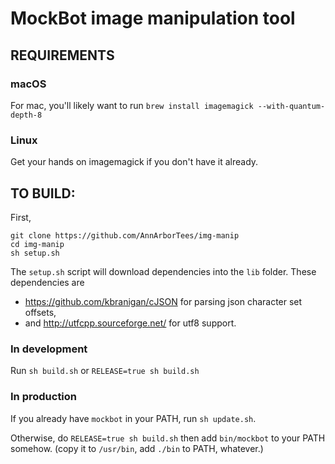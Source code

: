# MockBot image manipulation tool

## REQUIREMENTS

### macOS

For mac, you'll likely want to run `brew install imagemagick --with-quantum-depth-8`

### Linux

Get your hands on imagemagick if you don't have it already.

## TO BUILD:

First,

```
git clone https://github.com/AnnArborTees/img-manip
cd img-manip
sh setup.sh
```

The `setup.sh` script will download dependencies into the `lib` folder. These dependencies are
* https://github.com/kbranigan/cJSON for parsing json character set offsets,
* and http://utfcpp.sourceforge.net/ for utf8 support.

### In development

Run `sh build.sh` or `RELEASE=true sh build.sh`

### In production

If you already have `mockbot` in your PATH, run `sh update.sh`.

Otherwise, do `RELEASE=true sh build.sh` then add `bin/mockbot` to your PATH somehow.
(copy it to `/usr/bin`, add `./bin` to PATH, whatever.)
